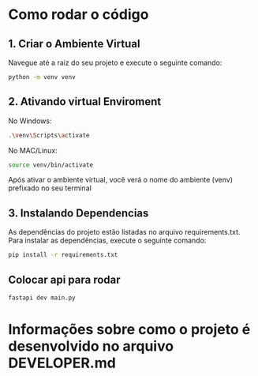 # Como rodar o código

## 1. Criar o Ambiente Virtual

Navegue até a raiz do seu projeto e execute o seguinte comando:

```bash
python -m venv venv
```

## 2. Ativando virtual Enviroment

No Windows:

```bash
.\venv\Scripts\activate
```

No MAC/Linux:

```bash
source venv/bin/activate
```

Após ativar o ambiente virtual, você verá o nome do ambiente (venv) prefixado no seu terminal

## 3. Instalando Dependencias

As dependências do projeto estão listadas no arquivo requirements.txt. Para instalar as dependências, execute o seguinte comando:

```bash
pip install -r requirements.txt
```

## Colocar api para rodar

```bash
fastapi dev main.py
```

# Informações sobre como o projeto é desenvolvido no arquivo DEVELOPER.md
